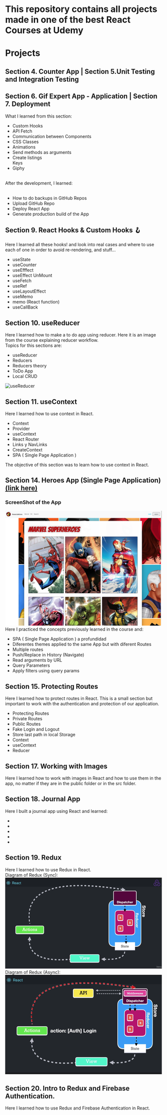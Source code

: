 # This repository contains all projects made in one of the best React Courses at Udemy

# Projects

## Section 4. Counter App | Section 5.Unit Testing and Integration Testing

## Section 6. Gif Expert App - Application | Section 7. Deployment
What I learned from this section:
<ul>
  <li>Custom Hooks</li>
  <li>API Fetch</li>
  <li>Communication between Components</li>
  <li>CSS Classes</li>
  <li>Animations</li>
  <li>Send methods as arguments</li>
  <li>Create listings</li
  <li>Keys</li>
  <li>Giphy</li>
</ul>
<br>
After the development, I learned:
<br><br>
<ul>
  <li>How to do backups in GitHub Repos</li>
  <li>Upload GitHub Repo</li>
  <li>Deploy React App</li>
  <li>Generate production build of the App</li>
</ul>

## Section 9. React Hooks & Custom Hooks 🪝

Here I learned all these hooks! and look into real cases and where to use each of one in order to avoid re-rendering, and stuff...
<ul>
  <li>useState</li> 
  <li>useCounter</li>
  <li>useEfffect</li>
  <li>useEffect UnMount</li>
  <li>useFetch</li>
  <li>useRef</li>
  <li>useLayoutEffect</li>
  <li>useMemo</li>
  <li>memo (React function)</li>
  <li>useCallBack</li>
</ul>

## Section 10. useReducer

Here I learned how to make a to do app using reducer. Here it is an image from the course explaining reducer workflow.<br>
Topics for this sections are:
  <ul>
  <li>useReducer</li>
  <li>Reducers</li>
  <li>Reducers theory</li>
  <li>ToDo App</li>
  <li>Local CRUD</li>
</ul>
<p class="text-center">
  <img src="https://res.cloudinary.com/aldonavarrete/image/upload/v1642112348/Screen_Shot_2022-01-13_at_16.18.47_ffqopg.png" alt="useReducer"/>
</p>

## Section 11. useContext
Here I learned how to use context in React.
<ul>
  <li>Context</li>
  <li>Provider</li>
  <li>useContext</li>
  <li>React Router</li>
  <li>Links y NavLinks</li>
  <li>CreateContext</li>
  <li>SPA ( Single Page Application )</li>
</ul>
The objective of this section was to learn how to use context in React.


## Section 14. Heroes App (Single Page Application) <a href="https://condescending-snyder-570e07.netlify.app/" rel="noopener noreferer" target="_blank">(link here)</a>
### ScreenShot of the App
<img 
  src="./img/heroes.png"
  alt="Heroes App"
/>
<br/>
Here I practiced the concepts previously learned in the course and:
<ul>
  <li>SPA ( Single Page Application ) a profundidad</li>
  <li>Diferentes themes applied to the same App but with diferent Routes</li>
  <li>Multiple routes</li>
  <li>Push/Replace in History (Navigate)</li>
  <li>Read arguments by URL</li>
  <li>Query Parameters</li>
  <li>Apply filters using query params</li>
</ul>

## Section 15. Protecting Routes
Here I learned how to protect routes in React.
This is a small section but important to work with the authentication and protection of our application.
<ul>
  <li>Protecting Routes</li>
  <li>Private Routes</li>
  <li>Public Routes</li>
  <li>Fake Login and Logout</li>
  <li>Store last path in local Storage</li>
  <li>Context</li>
  <li>useContext</li>
  <li>Reducer</li>
</ul>


## Section 17. Working with Images
Here I learned how to work with images in React and how to use them in the app, no matter if they are in the public folder or in the src folder.

## Section 18. Journal App
Here I built a journal app using React and learned:
<ul>
  <li></li>
  <li></li>
  <li></li>
  <li></li>
  <li></li>
</ul>

## Section 19. Redux
Here I learned how to use Redux in React.<br/>
Diagram of Redux (Sync):
<img 
  src="./img/reduxSync.png"
/>
Diagram of Redux (Async):
<img 
  src="./img/reduxAsync.png"
/>

## Section 20. Intro to Redux and Firebase Authentication.
Here I learned how to use Redux and Firebase Authentication in React.

